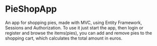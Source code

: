 # PieShopApp
 An app for shopping pies, made with MVC, using Entity Framework, Sessions and Authorization. To use it just start the app, then login or register and browse the items(pies), you can add and remove pies to the shopping cart, which calculates the total amount in euros.
